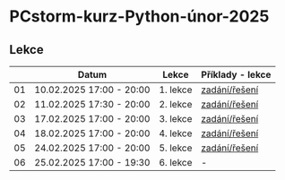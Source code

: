 # PCstorm-kurz-Python-únor-2025

## Lekce

|    | Datum     | Lekce             | Příklady - lekce        
| -- | --------- | ---------------- | ------------- 
| 01 | 10.02.2025 17:00 - 20:00 | 1. lekce | [zadání/řešení](./solution/lekce-01.md) 
| 02 | 11.02.2025 17:30 - 20:00 | 2. lekce | [zadání/řešení](./solution/lekce-02.md) 
| 03 | 17.02.2025 17:00 - 20:00 | 3. lekce | [zadání/řešení](./solution/lekce-03.md)
| 04 | 18.02.2025 17:00 - 20:00 | 4. lekce | [zadání/řešení](./solution/lekce-04.md)
| 05 | 24.02.2025 17:00 - 20:00 | 5. lekce | [zadání/řešení](./solution/lekce-05.md)
| 06 | 25.02.2025 17:00 - 19:30 | 6. lekce | -